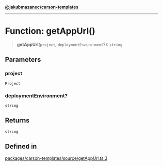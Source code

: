 [**@jakubmazanec/carson-templates**](../README.md)

---

# Function: getAppUrl()

> **getAppUrl**(`project`, `deploymentEnvironment`?): `string`

## Parameters

### project

`Project`

### deploymentEnvironment?

`string`

## Returns

`string`

## Defined in

[packages/carson-templates/source/getAppUrl.ts:3](https://github.com/jakubmazanec/tools/blob/a9765e3de8390a6e57bec51efaeb411fbd7881ab/packages/carson-templates/source/getAppUrl.ts#L3)
